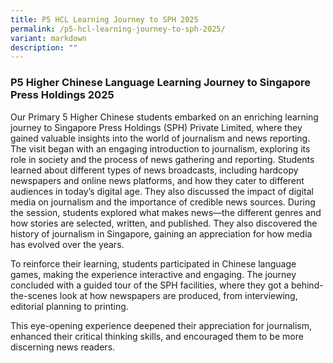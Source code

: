 ```yaml
---
title: P5 HCL Learning Journey to SPH 2025
permalink: /p5-hcl-learning-journey-to-sph-2025/
variant: markdown
description: ""
---
```

### **P5 Higher Chinese Language Learning Journey to Singapore Press Holdings 2025**

Our Primary 5 Higher Chinese students embarked on an enriching learning journey to Singapore Press Holdings (SPH) Private Limited, where they gained valuable insights into the world of journalism and news reporting.
The visit began with an engaging introduction to journalism, exploring its role in society and the process of news gathering and reporting. Students learned about different types of news broadcasts, including hardcopy newspapers and online news platforms, and how they cater to different audiences in today’s digital age. They also discussed the impact of digital media on journalism and the importance of credible news sources.
During the session, students explored what makes news—the different genres and how stories are selected, written, and published. They also discovered the history of journalism in Singapore, gaining an appreciation for how media has evolved over the years.

To reinforce their learning, students participated in Chinese language games, making the experience interactive and engaging. 
The journey concluded with a guided tour of the SPH facilities, where they got a behind-the-scenes look at how newspapers are produced, from interviewing, editorial planning to printing.

This eye-opening experience deepened their appreciation for journalism, enhanced their critical thinking skills, and encouraged them to be more discerning news readers.
